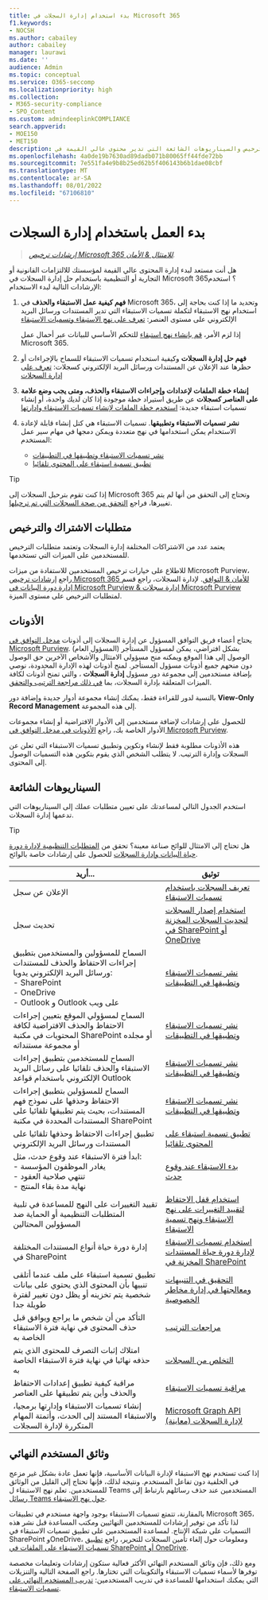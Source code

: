 ```yaml
---
title: بدء استخدام إدارة السجلات في Microsoft 365
f1.keywords:
- NOCSH
ms.author: cabailey
author: cabailey
manager: laurawi
ms.date: ''
audience: Admin
ms.topic: conceptual
ms.service: O365-seccomp
ms.localizationpriority: high
ms.collection:
- M365-security-compliance
- SPO_Content
ms.custom: admindeeplinkCOMPLIANCE
search.appverid:
- MOE150
- MET150
description: خطوات توجيهية للمسؤولين ومتطلبات الترخيص والسيناريوهات الشائعة التي تدير محتوى عالي القيمة في Microsoft 365 للالتزامات القانونية أو التجارية أو التنظيمية.
ms.openlocfilehash: 4a0de19b7630ad89dadb071b80065ff44fde72bb
ms.sourcegitcommit: 7e551fa4e9b8b25ed62b5f406143b6b1dae08cbf
ms.translationtype: MT
ms.contentlocale: ar-SA
ms.lasthandoff: 08/01/2022
ms.locfileid: "67106810"
---
```

# <a name="get-started-with-records-management"></a>بدء العمل باستخدام إدارة السجلات

>*[إرشادات ترخيص Microsoft 365 للامتثال & الأمان](/office365/servicedescriptions/microsoft-365-service-descriptions/microsoft-365-tenantlevel-services-licensing-guidance/microsoft-365-security-compliance-licensing-guidance).*

هل أنت مستعد لبدء إدارة المحتوى عالي القيمة لمؤسستك للالتزامات القانونية أو التجارية أو التنظيمية باستخدام حل إدارة السجلات في Microsoft 365؟ استخدم الإرشادات التالية لبدء الاستخدام:

1. **فهم كيفية عمل الاستبقاء والحذف** في Microsoft 365، وتحديد ما إذا كنت بحاجة إلى استخدام نهج الاستبقاء لتكملة تسميات الاستبقاء التي تدير المستندات ورسائل البريد الإلكتروني على مستوى العنصر: [تعرف على نهج الاستبقاء وتسميات الاستبقاء](retention.md)
    
    إذا لزم الأمر، [قم بإنشاء نهج استبقاء](create-retention-policies.md) للتحكم الأساسي للبيانات عبر أحمال عمل Microsoft 365.
    
2. **فهم حل إدارة السجلات** وكيفية استخدام تسميات الاستبقاء للسماح بالإجراءات أو حظرها عند الإعلان عن المستندات ورسائل البريد الإلكتروني كسجلات: [تعرف على إدارة السجلات](records-management.md)

3. **إنشاء خطة الملفات لإعدادات وإجراءات الاستبقاء والحذف، ومتى يجب وضع علامة على العناصر كسجلات** عن طريق استيراد خطة موجودة إذا كان لديك واحدة، أو إنشاء تسميات استبقاء جديدة: [استخدم خطة الملفات لإنشاء تسميات الاستبقاء وإدارتها](file-plan-manager.md)

4. **نشر تسميات الاستبقاء وتطبيقها**. تسميات الاستبقاء هي كتل إنشاء قابلة لإعادة الاستخدام يمكن استخدامها في نهج متعددة ويمكن دمجها في مهام سير عمل المستخدم:

    - [نشر تسميات الاستبقاء وتطبيقها في التطبيقات](create-apply-retention-labels.md)
    - [تطبيق تسمية استبقاء على المحتوى تلقائيا](apply-retention-labels-automatically.md)

> [!TIP]
> إذا كنت تقوم بترحيل السجلات إلى Microsoft 365 وتحتاج إلى التحقق من أنها لم يتم تغييرها، فراجع [التحقق من صحة السجلات التي تم ترحيلها](records-management.md#validating-migrated-records).

## <a name="subscription-and-licensing-requirements"></a>متطلبات الاشتراك والترخيص

يعتمد عدد من الاشتراكات المختلفة إدارة السجلات وتعتمد متطلبات الترخيص للمستخدمين على الميزات التي تستخدمها.

للاطلاع على خيارات ترخيص المستخدمين للاستفادة من ميزات Microsoft Purview، راجع [إرشادات ترخيص Microsoft 365 للأمان & التوافق](/office365/servicedescriptions/microsoft-365-service-descriptions/microsoft-365-tenantlevel-services-licensing-guidance/microsoft-365-security-compliance-licensing-guidance). لإدارة السجلات، راجع قسم [إدارة دورة البيانات في Microsoft Purview & إدارة سجلات Microsoft Purview](/office365/servicedescriptions/microsoft-365-service-descriptions/microsoft-365-tenantlevel-services-licensing-guidance/microsoft-365-security-compliance-licensing-guidance#microsoft-purview-data-lifecycle-management--microsoft-purview-records-management) لمتطلبات الترخيص على مستوى الميزة.

## <a name="permissions"></a>الأذونات

يحتاج أعضاء فريق التوافق المسؤول عن إدارة السجلات إلى أذونات <a href="https://go.microsoft.com/fwlink/p/?linkid=2077149" target="_blank">مدخل التوافق في Microsoft Purview</a>. بشكل افتراضي، يمكن لمسؤول المستأجر (المسؤول العام) الوصول إلى هذا الموقع ويمكنه منح مسؤولي الامتثال والأشخاص الآخرين حق الوصول دون منحهم جميع أذونات مسؤول المستأجر. لمنح أذونات لهذه الإدارة المحدودة، نوصي بإضافة مستخدمين إلى مجموعة دور مسؤول **إدارة السجلات** ، والتي تمنح أذونات لكافة الميزات المتعلقة بإدارة السجلات، بما [في ذلك مراجعة الترتيب والتحقق](disposition.md).

بالنسبة لدور للقراءة فقط، يمكنك إنشاء مجموعة أدوار جديدة وإضافة دور **View-Only Record Management** إلى هذه المجموعة.

للحصول على إرشادات لإضافة مستخدمين إلى الأدوار الافتراضية أو إنشاء مجموعات الأدوار الخاصة بك، راجع [الأذونات في مدخل التوافق في Microsoft Purview](microsoft-365-compliance-center-permissions.md).

هذه الأذونات مطلوبة فقط لإنشاء وتكوين وتطبيق تسميات الاستبقاء التي تعلن عن السجلات وإدارة الترتيب. لا يتطلب الشخص الذي يقوم بتكوين هذه التسميات الوصول إلى المحتوى.

## <a name="common-scenarios"></a>السيناريوهات الشائعة

استخدم الجدول التالي لمساعدتك على تعيين متطلبات عملك إلى السيناريوهات التي تدعمها إدارة السجلات.

> [!TIP]
> هل تحتاج إلى الامتثال للوائح صناعة معينة؟ تحقق من [المتطلبات التنظيمية لإدارة دورة حياة البيانات وإدارة السجلات](retention-regulatory-requirements.md) للحصول على إرشادات خاصة بالوائح.

|أريد...|توثيق|
|----------------|---------------|
|الإعلان عن سجل |[تعريف السجلات باستخدام تسميات الاستبقاء](declare-records.md)|
|تحديث سجل |[استخدام إصدار السجلات لتحديث السجلات المخزنة في SharePoint أو OneDrive](record-versioning.md)|
|السماح للمسؤولين والمستخدمين بتطبيق إجراءات الاحتفاظ والحذف للمستندات ورسائل البريد الإلكتروني يدويا: <br />- SharePoint <br />- OneDrive <br />- Outlook و Outlook على ويب|[نشر تسميات الاستبقاء وتطبيقها في التطبيقات](create-apply-retention-labels.md)|
|السماح لمسؤولي الموقع بتعيين إجراءات الاحتفاظ والحذف الافتراضية لكافة المحتويات في مكتبة SharePoint أو مجلده أو مجموعة مستنداته|[نشر تسميات الاستبقاء وتطبيقها في التطبيقات](create-apply-retention-labels.md)|
|السماح للمستخدمين بتطبيق إجراءات الاستبقاء والحذف تلقائيا على رسائل البريد الإلكتروني باستخدام قواعد Outlook|[نشر تسميات الاستبقاء وتطبيقها في التطبيقات](create-apply-retention-labels.md)|
|السماح للمسؤولين بتطبيق إجراءات الاحتفاظ وحذفها على نموذج فهم المستندات، بحيث يتم تطبيقها تلقائيا على المستندات المحددة في مكتبة SharePoint|[نشر تسميات الاستبقاء وتطبيقها في التطبيقات](create-apply-retention-labels.md)|
|تطبيق إجراءات الاحتفاظ وحذفها تلقائيا على المستندات ورسائل البريد الإلكتروني |[تطبيق تسمية استبقاء على المحتوى تلقائيا](apply-retention-labels-automatically.md)|
|ابدأ فترة الاستبقاء عند وقوع حدث، مثل:  <br />- يغادر الموظفون المؤسسة <br />- تنتهي صلاحية العقود <br />- نهاية مدة بقاء المنتج| [بدء الاستبقاء عند وقوع حدث](event-driven-retention.md)|
|تقييد التغييرات على النهج للمساعدة في تلبية المتطلبات التنظيمية أو الحماية ضد المسؤولين المحتالين| [استخدام قفل الاحتفاظ لتقييد التغييرات على نهج الاستبقاء ونهج تسمية الاستبقاء](retention-preservation-lock.md)
|إدارة دورة حياة أنواع المستندات المختلفة في SharePoint| [استخدام تسميات الاستبقاء لإدارة دورة حياة المستندات المخزنة في SharePoint](auto-apply-retention-labels-scenario.md)|
|تطبيق تسمية استبقاء على ملف عندما أتلقى تنبيها بأن المحتوى الذي يحتوي على بيانات شخصية يتم تخزينه أو يظل دون تغيير لفترة طويلة جدا| [التحقيق في التنبيهات ومعالجتها في إدارة مخاطر الخصوصية](/privacy/priva/risk-management-alerts)|
|التأكد من أن شخص ما يراجع ويوافق قبل حذف المحتوى في نهاية فترة الاستبقاء الخاصة به|[مراجعات الترتيب](disposition.md#disposition-reviews) |
|امتلاك إثبات التصرف للمحتوى الذي يتم حذفه نهائيا في نهاية فترة الاستبقاء الخاصة به|[التخلص من السجلات](disposition.md#disposition-of-records) |
| مراقبة كيفية تطبيق إعدادات الاحتفاظ والحذف وأين يتم تطبيقها على العناصر | [مراقبة تسميات الاستبقاء](retention.md#monitoring-retention-labels) |
| إنشاء تسميات الاستبقاء وإدارتها برمجيا، والاستبقاء المستند إلى الحدث، وأتمتة المهام المتكررة لإدارة السجلات | [Microsoft Graph API لإدارة السجلات (معاينة)](compliance-extensibility.md#microsoft-graph-api-for-records-management-preview) |

## <a name="end-user-documentation"></a>وثائق المستخدم النهائي

إذا كنت تستخدم نهج الاستبقاء لإدارة البيانات الأساسية، فإنها تعمل عادة بشكل غير مزعج في الخلفية دون تفاعل المستخدم. ونتيجة لذلك، فإنها تحتاج إلى القليل من الوثائق للمستخدمين. تعلم نهج الاستبقاء ل Teams المستخدمين عند حذف رسائلهم بارتباط إلى [رسائل Teams حول نهج الاستبقاء](https://support.microsoft.com/office/teams-messages-about-retention-policies-c151fa2f-1558-4cf9-8e51-854e925b483b).

بالمقارنة، تتمتع تسميات الاستبقاء بوجود واجهة مستخدم في تطبيقات Microsoft 365، لذا تأكد من توفير إرشادات للمستخدمين النهائيين ومكتب المساعدة قبل نشر هذه التسميات على شبكة الإنتاج. لمساعدة المستخدمين على تطبيق تسميات الاستبقاء في SharePoint وOneDrive، ومعلومات حول إلغاء تأمين السجلات للتحرير، راجع [تطبيق تسميات الاستبقاء على الملفات في SharePoint أو OneDrive](https://support.microsoft.com/office/apply-retention-labels-to-files-in-sharepoint-or-onedrive-11a6835b-ec9f-40db-8aca-6f5ef18132df).

ومع ذلك، فإن وثائق المستخدم النهائي الأكثر فعالية ستكون إرشادات وتعليمات مخصصة توفرها لأسماء تسميات الاستبقاء والتكوينات التي تختارها. راجع الصفحة التالية والتنزيلات التي يمكنك استخدامها للمساعدة في تدريب المستخدمين: [تدريب المستخدم النهائي على تسميات الاستبقاء](https://microsoft.github.io/ComplianceCxE/enduser/retention/).